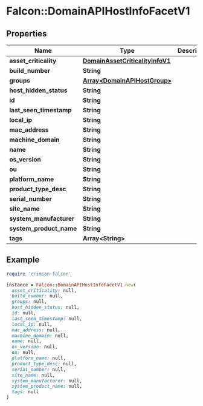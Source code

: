 # Falcon::DomainAPIHostInfoFacetV1

## Properties

| Name | Type | Description | Notes |
| ---- | ---- | ----------- | ----- |
| **asset_criticality** | [**DomainAssetCriticalityInfoV1**](DomainAssetCriticalityInfoV1.md) |  | [optional] |
| **build_number** | **String** |  | [optional] |
| **groups** | [**Array&lt;DomainAPIHostGroup&gt;**](DomainAPIHostGroup.md) |  |  |
| **host_hidden_status** | **String** |  | [optional] |
| **id** | **String** |  | [optional] |
| **last_seen_timestamp** | **String** |  | [optional] |
| **local_ip** | **String** |  | [optional] |
| **mac_address** | **String** |  | [optional] |
| **machine_domain** | **String** |  | [optional] |
| **name** | **String** |  |  |
| **os_version** | **String** |  | [optional] |
| **ou** | **String** |  | [optional] |
| **platform_name** | **String** |  | [optional] |
| **product_type_desc** | **String** |  | [optional] |
| **serial_number** | **String** |  | [optional] |
| **site_name** | **String** |  | [optional] |
| **system_manufacturer** | **String** |  | [optional] |
| **system_product_name** | **String** |  | [optional] |
| **tags** | **Array&lt;String&gt;** |  | [optional] |

## Example

```ruby
require 'crimson-falcon'

instance = Falcon::DomainAPIHostInfoFacetV1.new(
  asset_criticality: null,
  build_number: null,
  groups: null,
  host_hidden_status: null,
  id: null,
  last_seen_timestamp: null,
  local_ip: null,
  mac_address: null,
  machine_domain: null,
  name: null,
  os_version: null,
  ou: null,
  platform_name: null,
  product_type_desc: null,
  serial_number: null,
  site_name: null,
  system_manufacturer: null,
  system_product_name: null,
  tags: null
)
```

